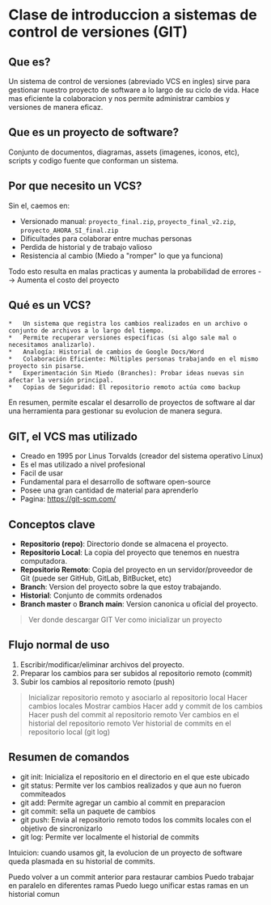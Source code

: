 # Clase de introduccion a sistemas de control de versiones (GIT)

## Que es?

Un sistema de control de versiones (abreviado VCS en ingles) sirve para gestionar nuestro proyecto de software
a lo largo de su ciclo de vida. Hace mas eficiente la colaboracion y nos permite administrar cambios y versiones de manera eficaz.

## Que es un proyecto de software?

Conjunto de documentos, diagramas, assets (imagenes, iconos, etc), scripts y codigo fuente que conforman un sistema.

## Por que necesito un VCS?
Sin el, caemos en:
- Versionado manual: `proyecto_final.zip`, `proyecto_final_v2.zip`, `proyecto_AHORA_SI_final.zip`
- Dificultades para colaborar entre muchas personas
- Perdida de historial y de trabajo valioso
- Resistencia al cambio (Miedo a "romper" lo que ya funciona)

Todo esto resulta en malas practicas y aumenta la probabilidad de errores --> Aumenta el costo del proyecto














## Qué es un VCS?
    *   Un sistema que registra los cambios realizados en un archivo o conjunto de archivos a lo largo del tiempo.
    *   Permite recuperar versiones específicas (si algo sale mal o necesitamos analizarlo).
    *   Analogía: Historial de cambios de Google Docs/Word
    *   Colaboración Eficiente: Múltiples personas trabajando en el mismo proyecto sin pisarse.
    *   Experimentación Sin Miedo (Branches): Probar ideas nuevas sin afectar la versión principal.
    *   Copias de Seguridad: El repositorio remoto actúa como backup

En resumen, permite escalar el desarrollo de proyectos de software al dar una herramienta para gestionar su evolucion de manera segura.











## GIT, el VCS mas utilizado
- Creado en 1995 por Linus Torvalds (creador del sistema operativo Linux)
- Es el mas utilizado a nivel profesional
- Facil de usar
- Fundamental para el desarrollo de software open-source
- Posee una gran cantidad de material para aprenderlo
- Pagina: https://git-scm.com/

## Conceptos clave

- **Repositorio (repo)**: Directorio donde se almacena el proyecto. 
- **Repositorio Local**: La copia del proyecto que tenemos en nuestra computadora.
- **Repositorio Remoto**: Copia del proyecto en un servidor/proveedor de Git (puede ser GitHub, GitLab, BitBucket, etc)
- **Branch**: Version del proyecto sobre la que estoy trabajando. 
- **Historial**: Conjunto de commits ordenados
- **Branch master** o **Branch main**: Version canonica u oficial del proyecto. 

> Ver donde descargar GIT
> Ver como inicializar un proyecto













## Flujo normal de uso

1. Escribir/modificar/eliminar archivos del proyecto.
2. Preparar los cambios para ser subidos al repositorio remoto (commit)
3. Subir los cambios al repositorio remoto (push)

> Inicializar repositorio remoto y asociarlo al repositorio local
> Hacer cambios locales
> Mostrar cambios 
> Hacer add y commit de los cambios
> Hacer push del commit al repositorio remoto
> Ver cambios en el historial del repositorio remoto
> Ver historial de commits en el repositorio local (git log)


## Resumen de comandos

- git init: Inicializa el repositorio en el directorio en el que este ubicado
- git status: Permite ver los cambios realizados y que aun no fueron commiteados
- git add: Permite agregar un cambio al commit en preparacion
- git commit: sella un paquete de cambios
- git push: Envia al repositorio remoto todos los commits locales con el objetivo de sincronizarlo
- git log: Permite ver localmente el historial de commits

Intuicion: cuando usamos git, la evolucion de un proyecto de software queda plasmada en su historial de commits.

Puedo volver a un commit anterior para restaurar cambios
Puedo trabajar en paralelo en diferentes ramas
Puedo luego unificar estas ramas en un historial comun
